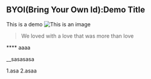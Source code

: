 ## BYOI(Bring Your Own Id):Demo Title

This is a demo
![This is an image]({{site.baseurl}}/content/post/OneIdentity_final_logo_Vertical-72dpi.jpg)

> We loved with a love that was more than love

**** aaaa

__sasasasa

1.asa
2.asaa


